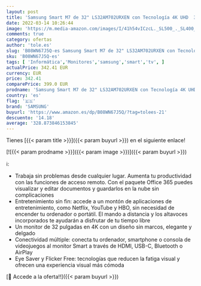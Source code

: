 ```yaml
---
layout: post
title: 'Samsung Smart M7 de 32" LS32AM702URXEN con Tecnología 4K UHD  3840x2160  Altavoces  conectividad Móvil  Mando a Distancia  USB-C y Aplicaciones de Smart TV  Negro'
date: 2022-03-14 10:26:44
image: 'https://m.media-amazon.com/images/I/41h54vICzcL._SL500_._SL400_.jpg'
comments: true
category: ofertas
author: 'tole.es'
slug: 'B08WN67J5Q-es Samsung Smart M7 de 32" LS32AM702URXEN con Tecnología 4K...'
sku: 'B08WN67J5Q-es'
tags: [ 'Informática','Monitores','samsung','smart','tv', ]
actualPrice: 342.41 EUR
currency: EUR
price: 342.41
comparePrice: 399.0 EUR
prodname: 'Samsung Smart M7 de 32" LS32AM702URXEN con Tecnología 4K UHD  3840x2160  Altavoces  conectividad Móvil  Mando a Distancia  USB-C y Aplicaciones de Smart TV  Negro'
country: 'es'
flag: '🇪🇸'
brand: 'SAMSUNG'
buyurl: 'https://www.amazon.es/dp/B08WN67J5Q/?tag=tolees-21'
descuento: '14.18'
average: '328.873846153845'
---
```


Tienes [{{< param title >}}]({{< param buyurl >}}) en el siguiente enlace!

[![{{< param prodname >}}]({{< param image >}})]({{< param buyurl >}})

ℹ️:

- Trabaja sin problemas desde cualquier lugar. Aumenta tu productividad con las funciones de acceso remoto. Con el paquete Office 365 puedes visualizar y editar documentos y guardarlos en la nube sin complicaciones
- Entretenimiento sin fin: accede a un montón de aplicaciones de entretenimiento, como Netflix, YouTube y HBO, sin necesidad de encender tu ordenador o portátil. El mando a distancia y los altavoces incorporados te ayudarán a disfrutar de tu tiempo libre
- Un monitor de 32 pulgadas en 4K con un diseño sin marcos, elegante y delgado
- Conectividad múltiple: conecta tu ordenador, smartphone o consola de videojuegos al monitor Smart a través de HDMI, USB-C, Bluetooth o AirPlay
- Eye Saver y Flicker Free: tecnologías que reducen la fatiga visual y ofrecen una experiencia visual más cómoda

[🛒 Accede a la oferta!!]({{< param buyurl >}})
